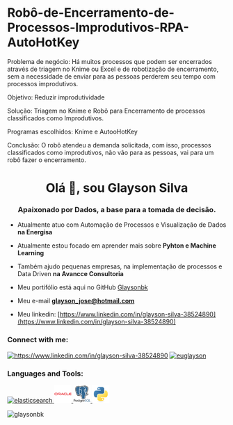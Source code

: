 # Robô-de-Encerramento-de-Processos-Improdutivos-RPA-AutoHotKey

Problema de negócio: Há muitos processos que podem ser encerrados através de triagem no Knime ou Excel e de robotização de encerramento, sem a necessidade de enviar para as pessoas perderem seu tempo com processos improdutivos.

Objetivo: Reduzir improdutividade

Solução: Triagem no Knime e Robô para Encerramento de processos classificados como Improdutivos.

Programas escolhidos: Knime e AutooHotKey

Conclusão: 
O robô atendeu a demanda solicitada, com isso, processos classificados como improdutivos, não vão para as pessoas, vai para um robô fazer o encerramento.

<h1 align="center">Olá 👋, sou Glayson Silva</h1>
<h3 align="center">Apaixonado por Dados, a base para a tomada de decisão.</h3>

- Atualmente atuo com Automação de Processos e Visualização de Dados **na Energisa**

- Atualmente estou focado em aprender mais sobre **Pyhton e Machine Learning**

- Também ajudo pequenas empresas, na implementação de processos e Data Driven **na Avancce Consultoria**

- Meu portifólio está aqui no GitHub [Glaysonbk](Glaysonbk)

- Meu e-mail **glayson_jose@hotmail.com**

- Meu linkedin: [https://www.linkedin.com/in/glayson-silva-38524890](https://www.linkedin.com/in/glayson-silva-38524890)

<h3 align="left">Connect with me:</h3>
<p align="left">
<a href="https://linkedin.com/in/https://www.linkedin.com/in/glayson-silva-38524890" target="blank"><img align="center" src="https://raw.githubusercontent.com/rahuldkjain/github-profile-readme-generator/master/src/images/icons/Social/linked-in-alt.svg" alt="https://www.linkedin.com/in/glayson-silva-38524890" height="30" width="40" /></a>
<a href="https://instagram.com/euglayson" target="blank"><img align="center" src="https://raw.githubusercontent.com/rahuldkjain/github-profile-readme-generator/master/src/images/icons/Social/instagram.svg" alt="euglayson" height="30" width="40" /></a>
</p>

<h3 align="left">Languages and Tools:</h3>
<p align="left"> <a href="https://www.elastic.co" target="_blank" rel="noreferrer"> <img src="https://www.vectorlogo.zone/logos/elastic/elastic-icon.svg" alt="elasticsearch" width="40" height="40"/> </a> <a href="https://www.oracle.com/" target="_blank" rel="noreferrer"> <img src="https://raw.githubusercontent.com/devicons/devicon/master/icons/oracle/oracle-original.svg" alt="oracle" width="40" height="40"/> </a> <a href="https://www.postgresql.org" target="_blank" rel="noreferrer"> <img src="https://raw.githubusercontent.com/devicons/devicon/master/icons/postgresql/postgresql-original-wordmark.svg" alt="postgresql" width="40" height="40"/> </a> <a href="https://www.python.org" target="_blank" rel="noreferrer"> <img src="https://raw.githubusercontent.com/devicons/devicon/master/icons/python/python-original.svg" alt="python" width="40" height="40"/> </a> </p>

<p><img align="center" src="https://github-readme-stats.vercel.app/api/top-langs?username=glaysonbk&show_icons=true&locale=en&layout=compact" alt="glaysonbk" /></p>


